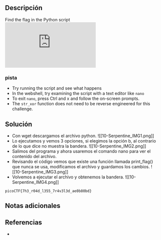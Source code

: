 
## Descripción 

Find the flag in the Python script![Download Python script](https://artifacts.picoctf.net/c/35/serpentine.py)
### pista

- Try running the script and see what happens
- In the webshell, try examining the script with a text editor like `nano`
- To exit `nano`, press Ctrl and x and follow the on-screen prompts.
- The `str_xor` function does not need to be reverse engineered for this challenge.

## Solución

- Con wget descargamos el archivo python.
![[10-Serpentine_IMG1.png]]
-  Lo ejecutamos y vemos 3 opciones, si elegimos la opción b, al contrario de lo que dice no muestra la bandera.
![[10-Serpentine_IMG2.png]]
- Salimos del programa y ahora usaremos el comando nano para ver el contenido del archivo.
- Revisando el código vemos que existe una función llamada print_flag() que nunca se usa, modificamos el archivo y guardamos los cambios.
![[10-Serpentine_IMG3.png]]
-  Volvemos a ejecutar el archivo y obtenemos la bandera.
![[10-Serpentine_IMG4.png]]



```
picoCTF{7h3_r04d_l355_7r4v3l3d_ae0b80bd}
```

## Notas adicionales


## Referencias

- 